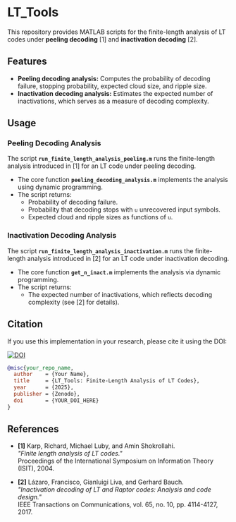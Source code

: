 # LT_Tools

This repository provides MATLAB scripts for the finite-length analysis of LT codes under **peeling decoding** [1] and **inactivation decoding** [2].  

## Features

- **Peeling decoding analysis:** Computes the probability of decoding failure, stopping probability, expected cloud size, and ripple size.  
- **Inactivation decoding analysis:** Estimates the expected number of inactivations, which serves as a measure of decoding complexity.  

## Usage

### Peeling Decoding Analysis

The script **`run_finite_length_analysis_peeling.m`** runs the finite-length analysis introduced in [1] for an LT code under peeling decoding.  

- The core function **`peeling_decoding_analysis.m`** implements the analysis using dynamic programming.  
- The script returns:  
  - Probability of decoding failure.  
  - Probability that decoding stops with `u` unrecovered input symbols.  
  - Expected cloud and ripple sizes as functions of `u`.  

### Inactivation Decoding Analysis  

The script **`run_finite_length_analysis_inactivation.m`** runs the finite-length analysis introduced in [2] for an LT code under inactivation decoding.  

- The core function **`get_n_inact.m`** implements the analysis via dynamic programming.  
- The script returns:  
  - The expected number of inactivations, which reflects decoding complexity (see [2] for details).  

## Citation  

If you use this implementation in your research, please cite it using the DOI:  

[![DOI](https://zenodo.org/badge/DOI/YOUR_DOI_HERE.svg)](https://doi.org/YOUR_DOI_HERE)  

```bibtex
@misc{your_repo_name,
  author    = {Your Name},
  title     = {LT_Tools: Finite-Length Analysis of LT Codes},
  year      = {2025},
  publisher = {Zenodo},
  doi       = {YOUR_DOI_HERE}
}
```

## References  

- **[1]** Karp, Richard, Michael Luby, and Amin Shokrollahi.  
  *"Finite length analysis of LT codes."*  
  Proceedings of the International Symposium on Information Theory (ISIT), 2004.  

- **[2]** Lázaro, Francisco, Gianluigi Liva, and Gerhard Bauch.  
  *"Inactivation decoding of LT and Raptor codes: Analysis and code design."*  
  IEEE Transactions on Communications, vol. 65, no. 10, pp. 4114-4127, 2017.  

